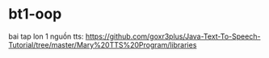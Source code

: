 # bt1-oop
bai tap lon 1
nguồn tts: https://github.com/goxr3plus/Java-Text-To-Speech-Tutorial/tree/master/Mary%20TTS%20Program/libraries
